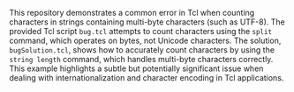 This repository demonstrates a common error in Tcl when counting characters in strings containing multi-byte characters (such as UTF-8). The provided Tcl script `bug.tcl` attempts to count characters using the `split` command, which operates on bytes, not Unicode characters.  The solution, `bugSolution.tcl`, shows how to accurately count characters by using the `string length` command, which handles multi-byte characters correctly. This example highlights a subtle but potentially significant issue when dealing with internationalization and character encoding in Tcl applications.